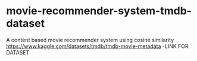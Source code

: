 # movie-recommender-system-tmdb-dataset
A content based movie recommender system using cosine similarity
https://www.kaggle.com/datasets/tmdb/tmdb-movie-metadata -LINK FOR DATASET
